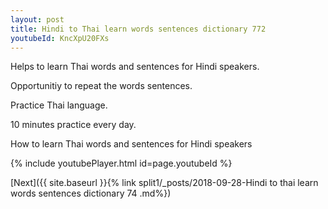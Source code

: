 ```yaml
---
layout: post
title: Hindi to Thai learn words sentences dictionary 772 
youtubeId: KncXpU20FXs
---
```

 
 
Helps to learn Thai words and sentences for Hindi speakers.

Opportunitiy to repeat the words sentences. 

Practice Thai language. 
 
10 minutes practice every day. 
 
How to learn Thai words and sentences for Hindi speakers 
 
{% include youtubePlayer.html id=page.youtubeId %}
 
 
[Next]({{ site.baseurl }}{% link  split1/_posts/2018-09-28-Hindi to thai learn words sentences dictionary 74 .md%})
 
